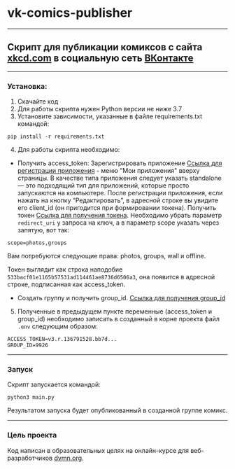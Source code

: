 # vk-comics-publisher 
___

## Скрипт для публикации комиксов с сайта [xkcd.com](https://xkcd.com) в социальную сеть [ВКонтакте](https://vk.com/)
___
### Установка:

1. Скачайте код
2. Для работы скрипта нужен Python версии не ниже 3.7
3. Установите зависимости, указанные в файле requirements.txt командой:

```
pip install -r requirements.txt
```

4. Для работы скрипта необходимо:

* Получить access_token:
Зарегистрировать приложение [Ссылка для регистрации приложения](https://vk.com/dev) - меню "Мои приложения" вверху страницы. В качестве типа приложения следует указать standalone — это подходящий тип для приложений, которые просто запускаются на компьютере.
После регистрации приложения, если нажать на кнопку “Редактировать”, 
в адресной строке вы увидите его client_id (он пригодится при формировании токена).
Получить токен [Ссылка для получения токена](https://vk.com/dev/implicit_flow_user). 
Необходимо убрать параметр `redirect_uri` у запроса на ключ, а в параметр scope указать через запятую, вот так: 

```
scope=photos,groups
```
Вам потребуются следующие права: photos, groups, wall и offline.

Токен выглядит как строка наподобие `533bacf01e1165b57531ad114461ae8736d6506a3`, 
она появится в адресной строке, подписанная как access_token.

* Cоздать группу и получить group_id. [Ссылка для получения group_id](https://regvk.com/id/)

5. Полученные в предыдущем пункте переменные (access_token и group_id) необходимо записать в созданный в корне проекта файл ``.env`` следующим образом:

```
ACCESS_TOKEN=v3.r.136791528.bb7d... 
GROUP_ID=9926

``` 
___
### Запуск
Скрипт запускается командой:

```
python3 main.py
```

Результатом запуска будет опубликованный в созданной группе комикс.

___
### Цель проекта
Код написан в образовательных целях на онлайн-курсе для веб-разработчиков [dvmn.org](https://dvmn.org/).
